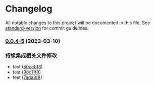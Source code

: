 # Changelog

All notable changes to this project will be documented in this file. See [standard-version](https://github.com/conventional-changelog/standard-version) for commit guidelines.

### [0.0.4-5](https://github.com/linzeguang/cra-redux-ts/compare/v0.0.4-4...v0.0.4-5) (2023-03-10)


### 持续集成相关文件修改

* test ([50ceb18](https://github.com/linzeguang/cra-redux-ts/commit/50ceb183fdde72d022ea7b57cdefc55737934009))
* test ([98c11f8](https://github.com/linzeguang/cra-redux-ts/commit/98c11f8c95c52adea10bea739e4bec88a69b4aa7))
* test ([7ada3f8](https://github.com/linzeguang/cra-redux-ts/commit/7ada3f8c8c29121b3fe502a9c6d0c60de4aabba3))
